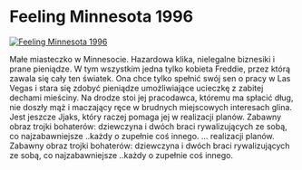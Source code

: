 Feeling Minnesota 1996 
=============
[![Feeling Minnesota 1996 ](http://vidos.pl/images/player.gif)](http://vidos.pl/feeling-minnesota-1996)

 Małe miasteczko w Minnesocie. Hazardowa klika, nielegalne biznesiki i prane pieniądze. W tym wszystkim jedna tylko kobieta Freddie, przez którą zawala się cały ten światek. Ona chce tylko spełnić swój sen o pracy w Las Vegas i stara się zdobyć pieniądze umożliwiające ucieczkę z zabitej dechami mieściny. Na drodze stoi jej pracodawca, któremu ma spłacić dług, nie doszły mąż i maczający ręce w brudnych miejscowych interesach glina. Jest jeszcze Jjaks, który raczej pomaga jej w realizacji planów. Zabawny obraz trojki bohaterów: dziewczyna i dwóch braci rywalizujących ze sobą, co najzabawniejsze ..każdy o zupełnie coś innego.   ... realizacji planów. Zabawny obraz trojki bohaterów: dziewczyna i dwóch braci rywalizujących ze sobą, co najzabawniejsze ..każdy o zupełnie coś innego.
